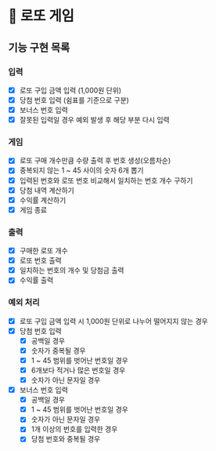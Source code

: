 # 🎰 로또 게임

## 기능 구현 목록

### 입력
- [x] 로또 구입 금액 입력 (1,000원 단위)
- [x] 당첨 번호 입력 (쉼표를 기준으로 구분)
- [x] 보너스 번호 입력
- [x] 잘못된 입력일 경우 예외 발생 후 해당 부분 다시 입력

### 게임
- [x] 로또 구매 개수만큼 수량 출력 후 번호 생성(오름차순)
- [x] 중복되지 않는 1 ~ 45 사이의 숫자 6개 뽑기
- [x] 입력된 번호와 로또 번호 비교해서 일치하는 번호 개수 구하기
- [x] 당첨 내역 계산하기
- [x] 수익률 계산하기
- [x] 게임 종료

### 출력
- [x] 구매한 로또 개수
- [x] 로또 번호 출력
- [x] 일치하는 번호의 개수 및 당첨금 출력
- [x] 수익률 출력

### 예외 처리
- [x] 로또 구입 금액 입력 시 1,000원 단위로 나누어 떨어지지 않는 경우
- [x] 당첨 번호 입력
  - [x] 공백일 경우
  - [x] 숫자가 중복될 경우
  - [x] 1 ~ 45 범위를 벗어난 번호일 경우
  - [x] 6개보다 적거나 많은 번호일 경우
  - [x] 숫자가 아닌 문자일 경우
- [x] 보너스 번호 입력
  - [x] 공백일 경우
  - [x] 1 ~ 45 범위를 벗어난 번호일 경우
  - [x] 숫자가 아닌 문자일 경우
  - [x] 1개 이상의 번호를 입력한 경우
  - [x] 당첨 번호와 중복될 경우